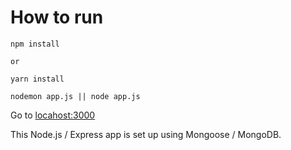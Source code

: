 # How to run

```
npm install

or

yarn install
```

```
nodemon app.js || node app.js
```

Go to [locahost:3000](http://localhost:3000)

This Node.js / Express app is set up using Mongoose / MongoDB.
